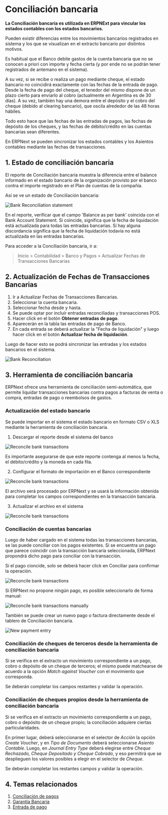 <!-- add-breadcrumbs -->
# Conciliación bancaria

**La Conciliación bancaria es utilizada en ERPNExt para vincular los estados contables con los estados bancarios.**

Pueden existir diferencias entre los movimientos bancarios registrados en sistema y los que se visualizan en el extracto bancario por distintos motivos. 

Es habitual que el Banco debite gastos de la cuenta bancaria que no se conocen a priori con importe y fecha cierta (y por ende no se podrán tener registrados de antemano en el sistema).

A su vez, si se recibe o realiza un pago mediante cheque, el estado bancario no coincidirá exactamente con las fechas de la entrada de pago. Desde la fecha de pago del cheque, el tenedor del mismo dispone de un plazo cierto para enviarlo al cobro (actualmente en Argentina es de 30 días). A su vez, también hay una demora entre el depósito y el cobro del cheque (debido al clearing bancario), que oscila alrededor de las 48 horas hábiles.

Todo esto hace que las fechas de las entradas de pagos, las fechas de depósito de los cheques, y las fechas de débito/crédito en las cuentas bancarias sean diferentes.

En ERPNext se pueden sincronizar los estados contables y los Asientos contables mediante las fechas de transacciones.

## 1. Estado de conciliación bancaria
El reporte de Conciliación bancaria muestra la diferencia entre el balance informado en el estado bancario de la organización provisto por el banco contra el importe registrado en el Plan de cuentas de la compañía.

Así se ve un estado de Conciliación bancaria:

<img class="screenshot" alt="Bank Reconciliation statement" src="{{docs_base_url}}/assets/img/accounts/bank-reconciliation-2.png"> 

En el reporte, verificar que el campo 'Balance as per bank' coincida con el Bank Account Statement. Si coincide, significa que la fecha de liquidación está actualizada para todas las entradas bancarias. Si hay alguna discordancia significa que la fecha de liquidación todavía no está actualizada en las entradas bancarias.

Para acceder a la Conciliación bancaria, ir a:
> Inicio > Contabilidad > Banco y Pagos > Actualizar Fechas de Transacciones Bancarias

## 2. Actualización de Fechas de Transacciones Bancarias

1. Ir a Actualizar Fechas de Transacciones Bancarias.
1. Seleccionar la cuenta bancaria.
1. Seleccionar fecha desde y hasta.
1. Se puede optar por incluír entradas reconciliadas y transacciones POS.
1. Hacer click en el botón **Obtener entradas de pago**.
1. Aparecerán en la tabla las entradas de pago de Banco.
1. En cada entrada se deberá actualizar la "Fecha de liquidación" y luego hacer click en el botón **Actualizar fecha de liquidación**.

Luego de hacer esto se podrá sincronizar las entradas y los estados bancarios en el sistema.

<img class="screenshot" alt="Bank Reconciliation" src="{{docs_base_url}}/assets/img/accounts/bank-reconciliation.png">
 
## 3. Herramienta de conciliación bancaria

ERPNext ofrece una herramienta de conciliación semi-automática, que permite liquidar transacciones bancarias contra pagos a facturas de venta o compra, entradas de pago o reembolsos de gastos.

### Actualización del estado bancario

Se puede importar en el sistema el estado bancario en formato CSV o XLS mediante la herramienta de conciliación bancaria.

1. Descargar el reporte desde el sistema del banco

 <img class="screenshot" alt="Reconcile bank transactions" src="{{docs_base_url}}/assets/img/accounts/sample_bank_statement.png">
 
Es importante asegurarse de que este reporte contenga al menos la fecha, el débito/crédito y la moneda en cada fila.

2. Configurar el formato de importación en el Banco correspondiente

 <img class="screenshot" alt="Reconcile bank transactions" src="{{docs_base_url}}/assets/img/accounts/bank_configuration.png">

El archivo será procesado por ERPNext y se usará la información obtenida para completar los campos correspondientes en la transacción bancaria.

3. Actualizar el archivo en el sistema

 <img class="screenshot" alt="Reconcile bank transactions" src="{{docs_base_url}}/assets/img/accounts/bank_transaction_upload.gif">
 
### Conciliación de cuentas bancarias

Luego de haber cargado en el sistema todas las transacciones bancarias, se las puede conciliar con los pagos existentes. Si se encuentra un pago que parece coincidir con la transacción bancaria seleccionada, ERPNext propondrá dicho pago para conciliar con la transacción.

Si el pago cioncide, solo se deberá hacer click en Conciliar para confirmar la operación.

<img class="screenshot" alt="Reconcile bank transactions" src="{{docs_base_url}}/assets/img/accounts/auto_reconciliation.gif">

Si ERPNext no propone ningún pago, es posible seleccionarlo de forma manual:

<img class="screenshot" alt="Reconcile bank transactions manually" src="{{docs_base_url}}/assets/img/accounts/manual_reconciliation.gif">

También se puede crear un nuevo pago o factura directamente desde el tablero de Conciliación bancaria.

<img class="screenshot" alt="New payment entry" src="{{docs_base_url}}/assets/img/accounts/new_payment.gif">

### Conciliación de cheques de terceros desde la herramienta de conciliación bancaria

Si se verifica en el extracto un movimiento correspondiente a un pago, cobro o depósito de un cheque de terceros; el mismo puede matchearse de acuerdo a la opción *Match against Voucher* con el movimiento que corresponda.

Se deberán completar los campos restantes y validar la operación.

### Conciliación de cheques propios desde la herramienta de conciliación bancaria

Si se verifica en el extracto un movimiento correspondiente a un pago, cobro o depósito de un cheque propio; la conciliación adquiere ciertas particularidades.

En primer lugar, deberá seleccionarse en el selector de *Acción* la opción *Create Voucher*, y en *Tipo de Documento* deberá seleccionarse *Asiento Contable*. Luego, en *Journal Entry Type* deberá elegirse entre *Cheque Rechazado, Cheque Depositado y Cheque Cobrado*, y eso permitirá que se desplieguen los valores posibles a elegir en el selector de *Cheque*. 

Se deberán completar los restantes campos y validar la operación.

## 4. Temas relacionados
1. [Conciliación de pagos](/docs/user/manual/es/accounts/payment-reconciliation)
1. [Garantía Bancaria](/docs/user/manual/es/accounts/bank-guarantee)
1. [Entrada de pago](/docs/user/manual/es/accounts/payment-entry)

